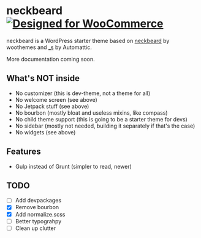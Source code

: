 # neckbeard [![Designed for WooCommerce](http://img.shields.io/badge/Designed%20for-WooCommerce-a46497.svg)](http://woothemes.com/woocommerce/)

neckbeard is a WordPress starter theme based on [neckbeard](https://github.com/woothemes/neckbeard) by woothemes and [_s](https://github.com/automattic/_s) by Automattic.

More documentation coming soon.

## What's NOT inside

- No customizer (this is dev-theme, not a theme for all)
- No welcome screen (see above)
- No Jetpack stuff (see above)
- No bourbon (mostly bloat and useless mixins, like compass)
- No child theme support (this is going to be a starter theme for devs)
- No sidebar (mostly not needed, building it separately if that's the case)
- No widgets (see above)

## Features
- Gulp instead of Grunt (simpler to read, newer)

## TODO

- [ ] Add devpackages
- [x] Remove bourbon
- [x] Add normalize.scss
- [ ] Better typograhpy
- [ ] Clean up clutter
